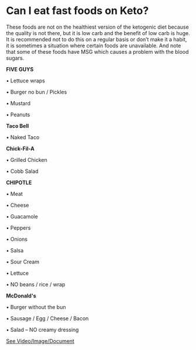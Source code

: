 # Can I eat fast foods on Keto?

These foods are not on the healthiest version of the ketogenic diet because the quality is not there, but it is low carb and the benefit of low carb is huge. It is recommended not to do this on a regular basis or don’t make it a habit, it is sometimes a situation where certain foods are unavailable. And note that some of these foods have MSG which causes a problem with the blood sugars.

**FIVE GUYS**

• Lettuce wraps

• Burger no bun / Pickles

• Mustard

• Peanuts

**Taco Bell**

• Naked Taco

**Chick-Fil-A**

• Grilled Chicken

• Cobb Salad

**CHIPOTLE**

• Meat

• Cheese

• Guacamole

• Peppers

• Onions

• Salsa

• Sour Cream

• Lettuce

• NO beans / rice / wrap

**McDonald's**

• Burger without the bun

• Sausage / Egg / Cheese / Bacon

• Salad – NO creamy dressing

 [See Video/Image/Document](https://hls-player.drberg.com/asset?path=migrated-assets/what-fast-food-can-you-eat-on-keto-drberg)